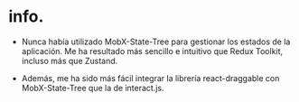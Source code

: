 # info.

- Nunca había utilizado MobX-State-Tree para gestionar los estados de la aplicación. Me ha resultado más sencillo e intuitivo que Redux Toolkit, incluso más que Zustand.

- Además, me ha sido más fácil integrar la librería react-draggable con MobX-State-Tree que la de interact.js.




